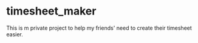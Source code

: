 # timesheet_maker
This is m private project to help my friends' need to create their timesheet easier. 
